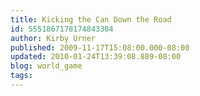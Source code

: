 ```yaml
---
title: Kicking the Can Down the Road
id: 5551867178174843304
author: Kirby Urner
published: 2009-11-17T15:08:00.000-08:00
updated: 2010-01-24T13:39:08.889-08:00
blog: world_game
tags: 
---
```


